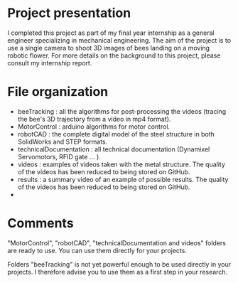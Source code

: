 # Project presentation 
I completed this project as part of my final year internship as a general engineer specializing in mechanical engineering. 
The aim of the project is to use a single camera to shoot 3D images of bees landing on a moving robotic flower. For more details on the background to this project, please consult my internship report. 

# File organization
- beeTracking  : all the algorithms for post-processing the videos (tracing the bee's 3D trajectory from a video in mp4 format). 
- MotorControl : arduino algorithms for motor control.
- robotCAD : the complete digital model of the steel structure in both SolidWorks and STEP formats. 
- technicalDocumentation : all technical documentation (Dynamixel Servomotors, RFID gate ... ). 
- videos : examples of videos taken with the metal structure. The quality of the videos has been reduced to being stored on GitHub.
- results : a summary video of an example of possible results. The quality of the videos has been reduced to being stored on GitHub. 
- 

# Comments  

"MotorControl", "robotCAD", "technicalDocumentation and videos" folders are ready to use. You can use them directly for your projects.

Folders "beeTracking" is not yet powerful enough to be used directly in your projects. I therefore advise you to use them as a first step in your research. 
